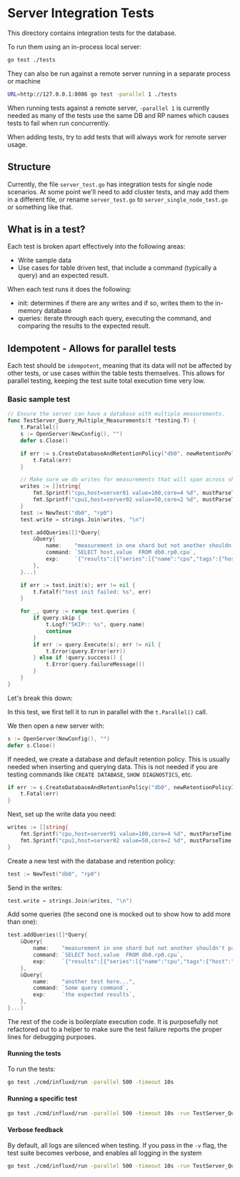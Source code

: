 # Server Integration Tests

This directory contains integration tests for the database.

To run them using an in-process local server:

```sh
go test ./tests
```

They can also be run against a remote server running in a separate process
or machine

```sh
URL=http://127.0.0.1:8086 go test -parallel 1 ./tests
```

When running tests against a remote server, `-parallel 1` is currently needed
as many of the tests use the same DB and RP names which causes tests to fail
when run concurrently.

When adding tests, try to add tests that will always work for remote server usage.

## Structure

Currently, the file `server_test.go` has integration tests for single node scenarios.
At some point we'll need to add cluster tests, and may add them in a different file, or
rename `server_test.go` to `server_single_node_test.go` or something like that.

## What is in a test?

Each test is broken apart effectively into the following areas:

- Write sample data
- Use cases for table driven test, that include a command (typically a query) and an expected result.

When each test runs it does the following:

- init: determines if there are any writes and if so, writes them to the in-memory database
- queries: iterate through each query, executing the command, and comparing the results to the expected result.

## Idempotent - Allows for parallel tests

Each test should be `idempotent`, meaning that its data will not be affected by other tests, or use cases within the table tests themselves.
This allows for parallel testing, keeping the test suite total execution time very low.

### Basic sample test

```go
// Ensure the server can have a database with multiple measurements.
func TestServer_Query_Multiple_Measurements(t *testing.T) {
    t.Parallel()
    s := OpenServer(NewConfig(), "")
    defer s.Close()

    if err := s.CreateDatabaseAndRetentionPolicy("db0", newRetentionPolicyInfo("rp0", 1, 1*time.Hour)); err != nil {
        t.Fatal(err)
    }

    // Make sure we do writes for measurements that will span across shards
    writes := []string{
        fmt.Sprintf("cpu,host=server01 value=100,core=4 %d", mustParseTime(time.RFC3339Nano, "2000-01-01T00:00:00Z").UnixNano()),
        fmt.Sprintf("cpu1,host=server02 value=50,core=2 %d", mustParseTime(time.RFC3339Nano, "2015-01-01T00:00:00Z").UnixNano()),
    }
    test := NewTest("db0", "rp0")
    test.write = strings.Join(writes, "\n")

    test.addQueries([]*Query{
        &Query{
            name:    "measurement in one shard but not another shouldn't panic server",
            command: `SELECT host,value  FROM db0.rp0.cpu`,
            exp:     `{"results":[{"series":[{"name":"cpu","tags":{"host":"server01"},"columns":["time","value"],"values":[["2000-01-01T00:00:00Z",100]]}]}]}`,
        },
    }...)

    if err := test.init(s); err != nil {
        t.Fatalf("test init failed: %s", err)
    }

    for _, query := range test.queries {
        if query.skip {
            t.Logf("SKIP:: %s", query.name)
            continue
        }
        if err := query.Execute(s); err != nil {
            t.Error(query.Error(err))
        } else if !query.success() {
            t.Error(query.failureMessage())
        }
    }
}
```

Let's break this down:

In this test, we first tell it to run in parallel with the `t.Parallel()` call.

We then open a new server with:

```go
s := OpenServer(NewConfig(), "")
defer s.Close()
```

If needed, we create a database and default retention policy.  This is usually needed
when inserting and querying data.  This is not needed if you are testing commands like `CREATE DATABASE`, `SHOW DIAGNOSTICS`, etc.

```go
if err := s.CreateDatabaseAndRetentionPolicy("db0", newRetentionPolicyInfo("rp0", 1, 1*time.Hour)); err != nil {
    t.Fatal(err)
}
```

Next, set up the write data you need:

```go
writes := []string{
    fmt.Sprintf("cpu,host=server01 value=100,core=4 %d", mustParseTime(time.RFC3339Nano, "2000-01-01T00:00:00Z").UnixNano()),
    fmt.Sprintf("cpu1,host=server02 value=50,core=2 %d", mustParseTime(time.RFC3339Nano, "2015-01-01T00:00:00Z").UnixNano()),
}
```
Create a new test with the database and retention policy:

```go
test := NewTest("db0", "rp0")
```

Send in the writes:
```go
test.write = strings.Join(writes, "\n")
```

Add some queries (the second one is mocked out to show how to add more than one):

```go
test.addQueries([]*Query{
    &Query{
        name:    "measurement in one shard but not another shouldn't panic server",
        command: `SELECT host,value  FROM db0.rp0.cpu`,
        exp:     `{"results":[{"series":[{"name":"cpu","tags":{"host":"server01"},"columns":["time","value"],"values":[["2000-01-01T00:00:00Z",100]]}]}]}`,
    },
    &Query{
        name:    "another test here...",
        command: `Some query command`,
        exp:     `the expected results`,
    },
}...)
```

The rest of the code is boilerplate execution code.  It is purposefully not refactored out to a helper
to make sure the test failure reports the proper lines for debugging purposes.

#### Running the tests

To run the tests:

```sh
go test ./cmd/influxd/run -parallel 500 -timeout 10s
```

#### Running a specific test

```sh
go test ./cmd/influxd/run -parallel 500 -timeout 10s -run TestServer_Query_Fill
```

#### Verbose feedback

By default, all logs are silenced when testing.  If you pass in the `-v` flag, the test suite becomes verbose, and enables all logging in the system

```sh
go test ./cmd/influxd/run -parallel 500 -timeout 10s -run TestServer_Query_Fill -v
```


